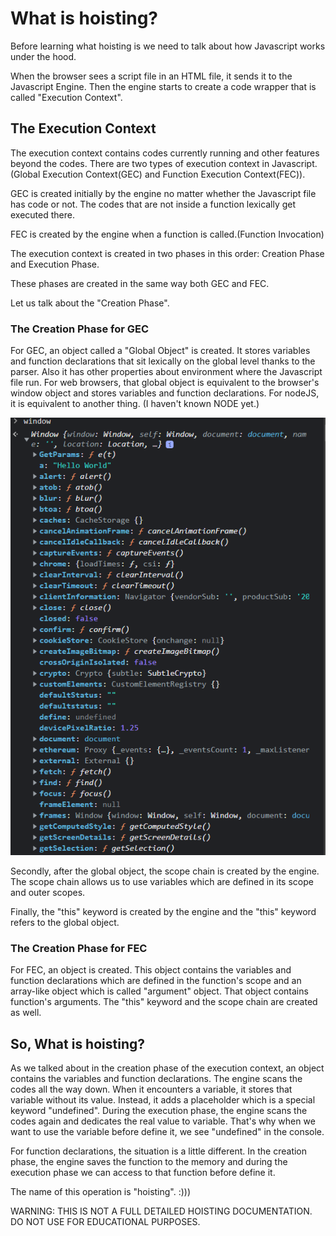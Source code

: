 # What is hoisting?

Before learning what hoisting is we need to talk about how Javascript works under the hood.

When the browser sees a script file in an HTML file, it sends it to the Javascript Engine. Then the engine starts to create a code wrapper that is called "Execution Context".

## The Execution Context

The execution context contains codes currently running and other features beyond the codes. There are two types of execution context in Javascript.(Global Execution Context(GEC) and Function Execution Context(FEC)).

GEC is created initially by the engine no matter whether the Javascript file has code or not. The codes that are not inside a function lexically get executed there.

FEC is created by the engine when a function is called.(Function Invocation)

The execution context is created in two phases in this order: Creation Phase and Execution Phase.

These phases are created in the same way both GEC and FEC.

Let us talk about the "Creation Phase".

### The Creation Phase for GEC

For GEC, an object called a "Global Object" is created. It stores variables and function declarations that sit lexically on the global level thanks to the parser. Also it has other properties about environment where the Javascript file run. For web browsers, that global object is equivalent to the browser's window object and stores variables and function declarations. For nodeJS, it is equivalent to another thing. (I haven't known NODE yet.)

![Browser's window object.](./img/window_object.png)

Secondly, after the global object, the scope chain is created by the engine. The scope chain allows us to use variables which are defined in its scope and outer scopes.

Finally, the "this" keyword is created by the engine and the "this" keyword refers to the global object.

### The Creation Phase for FEC

For FEC, an object is created. This object contains the variables and function declarations which are defined in the function's scope and an array-like object which is called "argument" object. That object contains function's arguments. The "this" keyword and the scope chain are created as well.

## So, What is hoisting?

As we talked about in the creation phase of the execution context, an object contains the variables and function declarations. The engine scans the codes all the way down. When it encounters a variable, it stores that variable without its value. Instead, it adds a placeholder which is a special keyword "undefined". During the execution phase, the engine scans the codes again and dedicates the real value to variable. That's why when we want to use the variable before define it, we see "undefined" in the console.

For function declarations, the situation is a little different. In the creation phase, the engine saves the function to the memory and during the execution phase we can access to that function before define it.

The name of this operation is "hoisting". :)))

WARNING: THIS IS NOT A FULL DETAILED HOISTING DOCUMENTATION. DO NOT USE FOR EDUCATIONAL PURPOSES.
